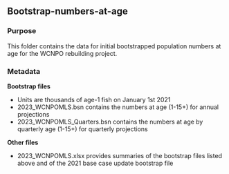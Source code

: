 ## **Bootstrap-numbers-at-age**

### **Purpose** 
This folder contains the data for initial bootstrapped population numbers
at age for the WCNPO rebuilding project.

### **Metadata**

**Bootstrap files**
  * Units are thousands of age-1 fish on January 1st 2021
  * 2023_WCNPOMLS.bsn contains the numbers at age (1-15+) for annual projections
  * 2023_WCNPOMLS_Quarters.bsn contains the numbers at age by quarterly age 
    (1-15+) for quarterly projections
  
**Other files**
  * 2023_WCNPOMLS.xlsx provides summaries of the bootstrap files listed above 
  and of the 2021 base case update bootstrap file

